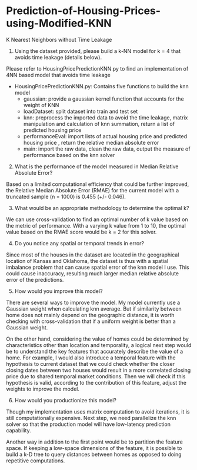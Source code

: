 # Prediction-of-Housing-Prices-using-Modified-KNN
K Nearest Neighbors without Time Leakage 
1. Using the dataset provided, please build a k-NN model for k = 4 that avoids time leakage (details below).


Please refer to HousingPricePredictionKNN.py to find an implementation of 4NN based model that avoids time leakage
* HousingPricePredictionKNN.py: Contains five functions to build the knn model
   * gaussian: provide a gaussian kernel function that accounts for the weight of KNN
   * loadDataset: split dataset into train and test set
   * knn: preprocess the imported data to avoid the time leakage, matrix manipulation and calculation of knn summation, return a list of predicted housing price
   * performanceEval: import lists of actual housing price and predicted housing price , return the relative median absolute error
   * main: import the raw data, clean the raw data, output the measure of performance based on the knn solver


2. What is the performance of the model measured in Median Relative Absolute Error?


Based on a limited computational efficiency that could be further improved, the Relative Median Absolute Error (RMAE) for the current model with a truncated sample (n = 1000) is 0.455 (+/- 0.046).


3. What would be an appropriate methodology to determine the optimal k?


We can use cross-validation to find an optimal number of k value based on the metric of performance. With a varying k value from 1 to 10, the optimal value based on the RMAE score would be k = 2 for this solver.


4. Do you notice any spatial or temporal trends in error?


Since most of the houses in the dataset are located in the geographical location of Kansas and Oklahoma, the dataset is thus with a spatial imbalance problem that can cause spatial error of the knn model I use. This could cause inaccuracy, resulting much larger median relative absolute error of the predictions.




5. How would you improve this model?


There are several ways to improve the model. 
My model currently use a Gaussian weight when calculating knn average. But if similarity between home does not mainly depend on the geographic distance, it is worth checking with cross-validation that if a uniform weight is better than a Gaussian weight.


On the other hand, considering the value of homes could be determined by characteristics other than location and temporality, a logical next step would be to understand the key features that accurately describe the value of a home. For example, I would also introduce a temporal feature with the hypothesis to current dataset that we could check whether the closer closing dates between two houses would result in a more correlated closing price due to shared temporal market conditions.
Then we will check if this hypothesis is valid, according to the contribution of this feature, adjust the weights to improve the model.




6. How would you productionize this model?

Though my implementation uses matrix computation to avoid iterations, it is still computationally expensive. Next step, we need parallelize the knn solver so that the production model will have low-latency prediction capability.


Another way in addition to the first point would be to partition the feature space. If keeping a low-space dimensions of the feature, it is possible to build a k-D tree to query distances between homes as opposed to doing repetitive computations.
